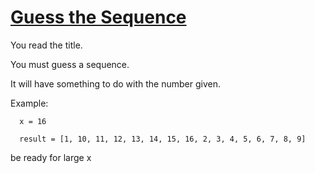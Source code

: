 # [Guess the Sequence](https://www.codewars.com/kata/guess-the-sequence "https://www.codewars.com/kata/5b45e4b3f41dd36bf9000090")

You read the title.

You must guess a sequence.

It will have something to do with the number given.

Example:

      x = 16
      
      result = [1, 10, 11, 12, 13, 14, 15, 16, 2, 3, 4, 5, 6, 7, 8, 9]

be ready for large x